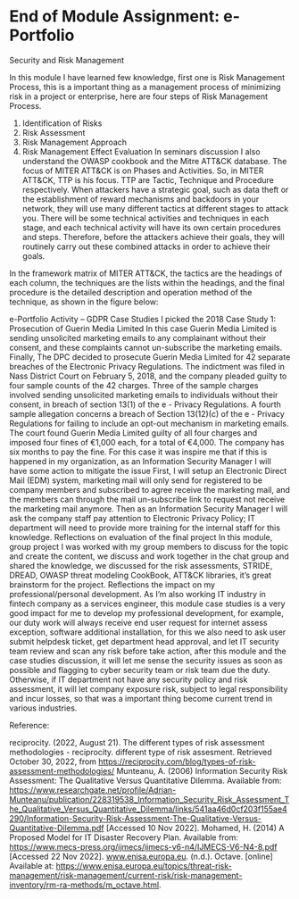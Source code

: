 # End of Module Assignment: e-Portfolio
Security and Risk Management

In this module I have learned few knowledge, first one is Risk Management Process, this is a important thing as a management process of minimizing risk in a project or enterprise, here are four steps of Risk Management Process.
1. Identification of Risks
2. Risk Assessment
3. Risk Management Approach
4. Risk Management Effect Evaluation
In seminars discussion I also understand the OWASP cookbook and the Mitre ATT&CK database.
The focus of MITER ATT&CK is on Phases and Activities. So, in MITER ATT&CK, TTP is his focus. TTP are Tactic, Technique and Procedure respectively. When attackers have a strategic goal, such as data theft or the establishment of reward mechanisms and backdoors in your network, they will use many different tactics at different stages to attack you. There will be some technical activities and techniques in each stage, and each technical activity will have its own certain procedures and steps. Therefore, before the attackers achieve their goals, they will routinely carry out these combined attacks in order to achieve their goals.

In the framework matrix of MITER ATT&CK, the tactics are the headings of each column, the techniques are the lists within the headings, and the final procedure is the detailed description and operation method of the technique, as shown in the figure below:
 

e-Portfolio Activity – GDPR Case Studies
I picked the 2018 Case Study 1: Prosecution of Guerin Media Limited
In this case Guerin Media Limited is sending unsolicited marketing emails to any complainant without their consent, and these complaints cannot un-subscribe the marketing emails.
Finally, The DPC decided to prosecute Guerin Media Limited for 42 separate breaches of the Electronic Privacy Regulations.
The indictment was filed in Nass District Court on February 5, 2018, and the company pleaded guilty to four sample counts of the 42 charges. Three of the sample charges involved sending unsolicited marketing emails to individuals without their consent, in breach of section 13(1) of the e - Privacy Regulations. A fourth sample allegation concerns a breach of Section 13(12)(c) of the e - Privacy Regulations for failing to include an opt-out mechanism in marketing emails. The court found Guerin Media Limited guilty of all four charges and imposed four fines of €1,000 each, for a total of €4,000. The company has six months to pay the fine.
For this case it was inspire me that if this is happened in my organization, as an Information Security Manager I will have some action to mitigate the issue
First, I will setup an Electronic Direct Mail (EDM) system, marketing mail will only send for registered to be company members and subscribed to agree receive the marketing mail, and the members can through the mail un-subscribe link to request not receive the marketing mail anymore.
Then as an Information Security Manager I will ask the company staff pay attention to Electronic Privacy Policy; IT department will need to provide more training for the internal staff for this knowledge.
Reflections on evaluation of the final project
In this module, group project I was worked with my group members to discuss for the topic and create the content, we discuss and work together in the chat group and shared the knowledge, we discussed for the risk assessments, STRIDE, DREAD, OWASP threat modeling CookBook, ATT&CK libraries, it’s great brainstorm for the project.
Reflections the impact on my professional/personal development.
As I’m also working IT industry in fintech company as a services engineer, this module case studies is a very good impact for me to develop my professional development, for example, our duty work will always receive end user request for internet assess exception, software additional installation, for this we also need to ask user submit helpdesk ticket, get department head approval, and let IT security team review and scan any risk before take action, after this module and the case studies discussion, it will let me sense the security issues as soon as possible and flagging to cyber security team or risk team due the duty.  
Otherwise, if IT department not have any security policy and risk assessment, it will let company exposure risk, subject to legal responsibility and incur losses, so that was a important thing become current trend in various industries.




Reference:

reciprocity. (2022, August 21). The different types of risk assessment methodologies - reciprocity. different type of risk assesment. Retrieved October 30, 2022, from https://reciprocity.com/blog/types-of-risk-assessment-methodologies/
Munteanu, A. (2006) Information Security Risk Assessment: The Qualitative Versus Quantitative Dilemma. Available from: 
https://www.researchgate.net/profile/Adrian-Munteanu/publication/228319538_Information_Security_Risk_Assessment_The_Qualitative_Versus_Quantitative_Dilemma/links/541aa46d0cf203f155ae4290/Information-Security-Risk-Assessment-The-Qualitative-Versus-Quantitative-Dilemma.pdf [Accessed 10 Nov 2022].
Mohamed, H. (2014) A Proposed Model for IT Disaster Recovery Plan. Available from: https://www.mecs-press.org/ijmecs/ijmecs-v6-n4/IJMECS-V6-N4-8.pdf [Accessed 22 Nov 2022]. 
www.enisa.europa.eu. (n.d.). Octave. [online] Available at: https://www.enisa.europa.eu/topics/threat-risk-management/risk-management/current-risk/risk-management-inventory/rm-ra-methods/m_octave.html.


